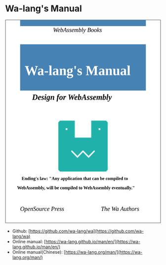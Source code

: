 # Wa-lang's Manual

<img width="520px"  height="660px" src="cover.svg" />

- Github: [https://github.com/wa-lang/wa](https://github.com/wa-lang/wa)
- Online manual: [https://wa-lang.github.io/man/en/](https://wa-lang.github.io/man/en/)
- Online manual(Chinese): [https://wa-lang.org/man/](https://wa-lang.org/man/)
